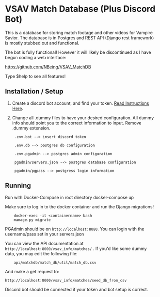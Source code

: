 # VSAV Match Database (Plus Discord Bot)

This is a database for storing match footage and other videos for Vampire Savior.
The database is in Postgres and REST API (Django rest framework) is mostly stubbed out and functional.

The bot is fully functional! However it will likely be discontinued as I have begun coding a web interface:

https://github.com/NBeing/VSAV_MatchDB


Type $help to see all features!

## Installation / Setup

1) Create a discord bot account, and find your token. [Read Instructions Here](https://www.freecodecamp.org/news/create-a-discord-bot-with-python/).

2) Change all .dummy files to have your desired configuration. All dummy info should point you to the correct information to input. Remove .dummy extension.

		.env.bot --> insert discord token

		.env.db --> postgres db configuration

		.env.pgadmin --> postgres admin configuration

		pgadmin/servers.json --> postgres database configuration

		pgadmin/pgpass --> postgress login information

## Running
Run with Docker-Compose in root directory
		docker-compose up

Make sure to log in to the docker container and run the Django migrations!

		docker-exec -it <containername> bash 
		manage.py migrate

PGAdmin should be on `http://localhost:8080`. You can login with the username/pass set in your servers.json

You can view the API documentation at `http://localhost:8000/vsav_info/matches/` .
If you'd like some dummy data, you may edit the following file:

		api/matchdb/match_db/util/match_db.csv

And make a get request to:

`http://localhost:8000/vsav_info/matches/seed_db_from_csv`

Discord bot should be connected if your token and bot setup is correct.
